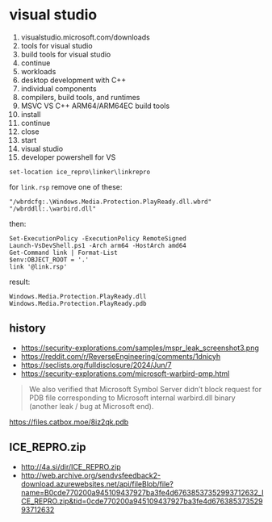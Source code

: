 # visual studio

1. visualstudio.microsoft.com/downloads
2. tools for visual studio
3. build tools for visual studio
4. continue
5. workloads
6. desktop development with C++
7. individual components
8. compilers, build tools, and runtimes
9. MSVC VS C++ ARM64/ARM64EC build tools
10. install
11. continue
12. close
13. start
14. visual studio
15. developer powershell for VS

~~~
set-location ice_repro\linker\linkrepro
~~~

for `link.rsp` remove one of these:

~~~
"/wbrdcfg:.\Windows.Media.Protection.PlayReady.dll.wbrd"
"/wbrddll:.\warbird.dll"
~~~

then:

~~~
Set-ExecutionPolicy -ExecutionPolicy RemoteSigned
Launch-VsDevShell.ps1 -Arch arm64 -HostArch amd64
Get-Command link | Format-List
$env:OBJECT_ROOT = '.'
link '@link.rsp'
~~~

result:

~~~
Windows.Media.Protection.PlayReady.dll
Windows.Media.Protection.PlayReady.pdb
~~~

## history

- <https://security-explorations.com/samples/mspr_leak_screenshot3.png>
- https://reddit.com/r/ReverseEngineering/comments/1dnicyh
- https://seclists.org/fulldisclosure/2024/Jun/7
- https://security-explorations.com/microsoft-warbird-pmp.html

> We also verified that Microsoft Symbol Server didn’t block request for PDB file
> corresponding to Microsoft internal warbird.dll binary (another leak / bug at
> Microsoft end).

https://files.catbox.moe/8iz2qk.pdb

## ICE\_REPRO.zip

- <http://4a.si/dir/ICE_REPRO.zip>
- <http://web.archive.org/sendvsfeedback2-download.azurewebsites.net/api/fileBlob/file?name=B0cde770200a945109437927ba3fe4d67638537352993712632_ICE_REPRO.zip&tid=0cde770200a945109437927ba3fe4d67638537352993712632>
